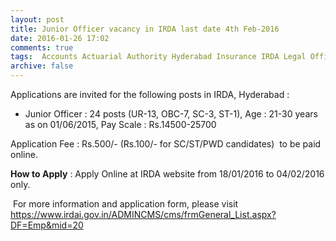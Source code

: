 ```yaml
---
layout: post
title: Junior Officer vacancy in IRDA last date 4th Feb-2016   
date: 2016-01-26 17:02
comments: true
tags:  Accounts Actuarial Authority Hyderabad Insurance IRDA Legal Officer Online 
archive: false
---
```

Applications are invited for the following posts in IRDA, Hyderabad :


- Junior Officer : 24 posts (UR-13, OBC-7, SC-3, ST-1), Age : 21-30 years as on 01/06/2015, Pay Scale : Rs.14500-25700 

Application Fee : Rs.500/- (Rs.100/- for SC/ST/PWD candidates)  to be paid online. 

**How to Apply** : Apply Online at IRDA website from 18/01/2016 to 04/02/2016 only.   

 For more information and application form, please visit <https://www.irdai.gov.in/ADMINCMS/cms/frmGeneral_List.aspx?DF=Emp&mid=20>  



